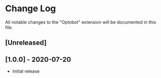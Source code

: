 # Change Log

All notable changes to the "Optobot" extension will be documented in this file.

## [Unreleased]

## [1.0.0] - 2020-07-20
- Initial release